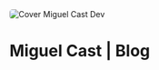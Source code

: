 <img style="border-radius: 5px;" src="https://res.cloudinary.com/dtg6xzrhh/image/upload/f_auto,q_auto/v1602817385/miguelcast.dev/default_uf1jir.png" alt="Cover Miguel Cast Dev" />

# Miguel Cast | Blog
